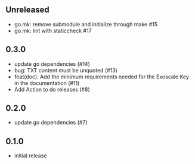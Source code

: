 ## Unreleased

- go.mk: remove submodule and initialize through make #15 
- go.mk: lint with staticcheck #17 

## 0.3.0

- update go dependencies (#14)
- bug: TXT content must be unquoted (#13)
- feat(doc): Add the minimum requirements needed for the Exoscale Key in the documentation (#11)
- Add Action to do releases (#8)

## 0.2.0

- update go dependencies (#7)

## 0.1.0

- initial release
